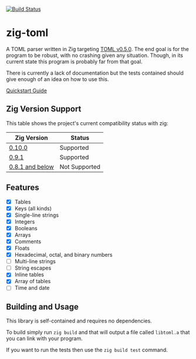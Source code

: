 [![Build Status](https://github.com/aeronavery/zig-toml/actions/workflows/unit_tests.yml/badge.svg)](https://github.com/aeronavery/zig-toml/actions/workflows/unit_tests.yml)

# zig-toml
A TOML parser written in Zig targeting [TOML v0.5.0](https://github.com/toml-lang/toml). The end goal is for the program to be robust, with no crashing given any situation. Though, in its current state this program is probably far from that goal.

There is currently a lack of documentation but the tests contained should give enough of an idea on how to use this.

[Quickstart Guide](https://github.com/darithorn/zig-toml/wiki/Quickstart-Guide)

## Zig Version Support
This table shows the project's current compatibility status with zig:

| Zig Version | Status |
| -- | -- |
| [0.10.0](https://ziglang.org/documentation/0.10.0/) | Supported | 
| [0.9.1](https://ziglang.org/documentation/0.9.1/) | Supported | 
| [0.8.1 and below](https://ziglang.org/documentation/0.8.1/) | Not Supported | 
 

## Features
- [x] Tables
- [x] Keys (all kinds)
- [x] Single-line strings
- [x] Integers
- [x] Booleans
- [x] Arrays
- [x] Comments
- [x] Floats
- [x] Hexadecimal, octal, and binary numbers
- [ ] Multi-line strings
- [ ] String escapes
- [x] Inline tables
- [x] Array of tables
- [ ] Time and date

## Building and Usage

This library is self-contained and requires no dependencies.

To build simply run `zig build` and that will output a file called `libtoml.a` that you can link with your program.

If you want to run the tests then use the `zig build test` command.
